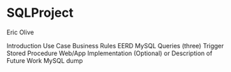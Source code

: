 # SQLProject
Eric Olive

Introduction
Use Case
Business Rules
EERD
MySQL Queries (three)
Trigger
Stored Procedure
Web/App Implementation (Optional) or Description of Future Work
MySQL dump
